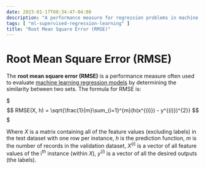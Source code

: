 ```yaml
---
date: 2023-01-17T08:34:47-04:00
description: "A performance measure for regression problems in machine learning"
tags: [ "ml-supervised-regression-learning" ]
title: "Root Mean Square Error (RMSE)"
---
```


# Root Mean Square Error (RMSE)

The **root mean square error (RMSE)** is a performance measure often used to evaluate [machine learning regression models](ml-supervised-regression-learning.md) by determining the similarity between two sets. The formula for RMSE is:

$$$
RMSE(X, h) = \sqrt{\frac{1}{m}\sum_{i=1}^{m}(h(x^{(i)}) - y^{(i)})^{2}}
$$$

Where $X$ is a matrix containing all of the feature values (excluding labels) in the test dataset with one row per instance, $h$ is the prediction function, $m$ is the number of records in the validation dataset, $X^{(i)}$ is a vector of all feature values of the i<sup>th</sup> instance (within $X$), $y^{(i)}$ is a vector of all the desired outputs (the labels).

<!-- TODO: Example https://learn.64bitdragon.com/articles/mathematics/statistics/root-mean-squared-error -->
